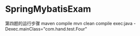 # SpringMybatisExam
第四题的运行步骤
    maven compile
    mvn clean compile exec:java -Dexec.mainClass="com.hand.test.Four"

